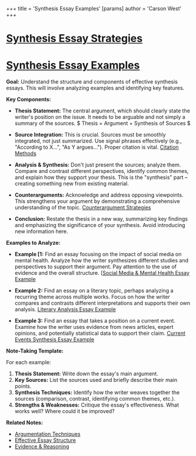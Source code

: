 +++
 title = 'Synthesis Essay Examples'
[params]
	author = 'Carson West'
+++
# [Synthesis Essay Strategies](./../synthesis-essay-strategies/)
# [Synthesis Essay Examples](./../synthesis-essay-examples/)

**Goal:** Understand the structure and components of effective synthesis essays.  This will involve analyzing examples and identifying key features.

**Key Components:**

* **Thesis Statement:**  The central argument, which should clearly state the writer's position on the issue.  It needs to be arguable and not simply a summary of the sources.  $ Thesis =  Argument + Synthesis of Sources $ 

* **Source Integration:**  This is crucial.  Sources must be smoothly integrated, not just summarized.  Use signal phrases effectively (e.g., "According to X...", "As Y argues...").  Proper citation is vital.  [Citation Methods](./../citation-methods/)

* **Analysis & Synthesis:**  Don't just present the sources; analyze them.  Compare and contrast different perspectives, identify common themes, and explain how they support your thesis.  This is the "synthesis" part – creating something new from existing material.

* **Counterarguments:**  Acknowledge and address opposing viewpoints. This strengthens your argument by demonstrating a comprehensive understanding of the topic. [Counterargument Strategies](./../counterargument-strategies/)

* **Conclusion:**  Restate the thesis in a new way, summarizing key findings and emphasizing the significance of your synthesis.  Avoid introducing new information here.


**Examples to Analyze:**

* **Example [1:**  Find an essay focusing on the impact of social media on mental health.  Analyze how the writer synthesizes different studies and perspectives to support their argument.  Pay attention to the use of evidence and the overall structure. [[Social Media & Mental Health Essay Example](./../1:**--find-an-essay-focusing-on-the-impact-of-social-media-on-mental-health.--analyze-how-the-writer-synthesizes-different-studies-and-perspectives-to-support-their-argument.--pay-attention-to-the-use-of-evidence-and-the-overall-structure.-[[social-media-&-mental-health-essay-example/)

* **Example 2:**  Find an essay on a literary topic, perhaps analyzing a recurring theme across multiple works.  Focus on how the writer compares and contrasts different interpretations and supports their own analysis. [Literary Analysis Essay Example](./../literary-analysis-essay-example/)

* **Example 3:**  Find an essay that takes a position on a current event.  Examine how the writer uses evidence from news articles, expert opinions, and potentially statistical data to support their claim.  [Current Events Synthesis Essay Example](./../current-events-synthesis-essay-example/)


**Note-Taking Template:**

For each example:

1. **Thesis Statement:** Write down the essay's main argument.
2. **Key Sources:** List the sources used and briefly describe their main points.
3. **Synthesis Techniques:** Identify how the writer weaves together the sources (comparison, contrast, identifying common themes, etc.).
4. **Strengths & Weaknesses:**  Critique the essay's effectiveness.  What works well? Where could it be improved?


**Related Notes:**

* [Argumentation Techniques](./../argumentation-techniques/)
* [Effective Essay Structure](./../effective-essay-structure/)
* [Evidence & Reasoning](./../evidence-&-reasoning/)



